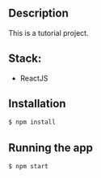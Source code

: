 ## Description

This is a tutorial project.

## Stack:
* ReactJS

## Installation

```bash
$ npm install
```

## Running the app

```bash
$ npm start
```
